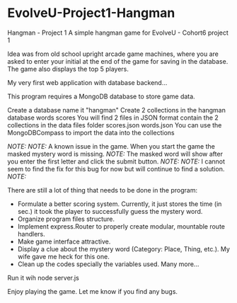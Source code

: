 # EvolveU-Project1-Hangman

Hangman - Project 1
A simple hangman game for EvolveU - Cohort6 project 1

Idea was from old school upright arcade game machines, where you are asked to enter your initial at the end of the game for saving in the database. The game also displays the top 5 players.

My very first web application with database backend...

This program requires a MongoDB database to store game data.

Create a database name it "hangman"
Create 2 collections in the hangman database
words
scores
You will find 2 files in JSON format contain the 2 collections in the data files folder
scores.json
words.json
You can use the MongoDBCompass to import the data into the collections


*NOTE:*
*NOTE:* A known issue in the game.  When you start the game the masked mystery word is missing. 
*NOTE:* The masked word will show after you enter the first letter and click the submit button.
*NOTE:*
*NOTE:* I cannot seem to find the fix for this bug for now but will continue to find a solution.
*NOTE:*

There are still a lot of thing that needs to be done in the program:
- Formulate a better scoring system. Currently, it just stores the time (in sec.) it took the player to successfully guess the mystery word.
- Organize program files structure.
- Implement express.Router to properly create modular, mountable route handlers.
- Make game interface attractive.
- Display a clue about the mystery word (Category: Place, Thing, etc.). My wife gave me heck for this one.
- Clean up the codes specially the variables used.
Many more...

Run it wih node server.js

Enjoy playing the game. Let me know if you find any bugs.
